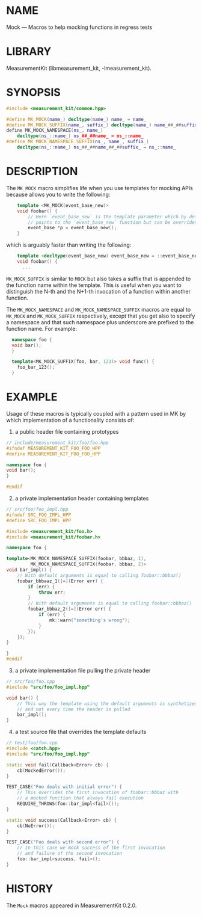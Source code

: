 # NAME
Mock &mdash; Macros to help mocking functions in regress tests

# LIBRARY
MeasurementKit (libmeasurement_kit, -lmeasurement_kit).

# SYNOPSIS

```C++
#include <measurement_kit/common.hpp>

#define MK_MOCK(name_) decltype(name_) name_ = name_
#define MK_MOCK_SUFFIX(name_, suffix_) decltype(name_) name_##_##suffix_ = name_
define MK_MOCK_NAMESPACE(ns_, name_)                                          \
    decltype(ns_::name_) ns_##_##name_ = ns_::name_
#define MK_MOCK_NAMESPACE_SUFFIX(ns_, name_, suffix_)                          \
    decltype(ns_::name_) ns_##_##name_##_##suffix_ = ns_::name_
```

# DESCRIPTION

The `MK_MOCK` macro simplifies life when you use templates for mocking APIs because
allows you to write the following:

```C++
    template <MK_MOCK(event_base_new)>
    void foobar() {
        // Here `event_base_new` is the template parameter which by default
        // points to the `event_base_new` function but can be overriden
        event_base *p = event_base_new();
    }
```

which is arguably faster than writing the following:

```C++
    template <decltype(event_base_new) event_base_new = ::event_base_new>
    void foobar() {
      ...
```

`MK_MOCK_SUFFIX` is similar to `MOCK` but also takes a suffix that
is appended to the function name within the template. This is useful
when you want to distinguish the N-th and the N+1-th invocation of
a function within another function.

The `MK_MOCK_NAMESPACE` and `MK_MOCK_NAMESPACE_SUFFIX` macros are
equal to `MK_MOCK` and `MK_MOCK_SUFFIX` respectively, except that you
get also to specify a namespace and that such namespace plus underscore
are prefixed to the function name. For example:

```C++
  namespace foo {
  void bar();
  }

  template<MK_MOCK_SUFFIX(foo, bar, 123)> void func() {
    foo_bar_123();
  }
```

# EXAMPLE

Usage of these macros is typically coupled with a pattern used in MK
by which implementation of a functionality consists of:

1) a public header file containing prototypes

```C++
// include/measurement_kit/foo/foo.hpp
#ifndef MEASUREMENT_KIT_FOO_FOO_HPP
#define MEASUREMENT_KIT_FOO_FOO_HPP

namespace foo {
void bar();
}

#endif
```

2) a private implementation header containing templates

```C++
// src/foo/foo_impl.hpp
#ifndef SRC_FOO_IMPL_HPP
#define SRC_FOO_IMPL_HPP

#include <measurement_kit/foo.h>
#include <measurement_kit/foobar.h>

namespace foo {

template<MK_MOCK_NAMESPACE_SUFFIX(foobar, bbbaz, 1),
         MK_MOCK_NAMESPACE_SUFFIX(foobar, bbbaz, 2)>
void bar_impl() {
    // With default arguments is equal to calling foobar::bbbaz()
    foobar_bbbaaz_1([=](Error err) {
        if (err) {
            throw err;
        }
        // With default arguments is equal to calling foobar::bbbaz()
        foobar_bbbaz_2([=](Error err) {
            if (err) {
                mk::warn("something's wrong");
            }
        });
    });
}

}
#endif
```

3) a private implementation file pulling the private header

```C++
// src/foo/foo.cpp
#include "src/foo/foo_impl.hpp"

void bar() {
    // This way the template using the default arguments is synthetized here
    // and not every time the header is pulled
    bar_impl();
}
```

4) a test source file that overrides the template defaults

```C++
// test/foo/foo.cpp
#include <catch.hpp>
#include "src/foo/foo_impl.hpp"

static void fail(Callback<Error> cb) {
    cb(MockedError());
}

TEST_CASE("Foo deals with initial error") {
    // This overrides the first invocation of foobar::bbbaz with
    // a mocked function that always fail execution
    REQUIRE_THROWS(foo::bar_impl<fail>());
}

static void success(Callback<Error> cb) {
    cb(NoError());
}

TEST_CASE("Foo deals with second error") {
    // In this case we mock success of the first invocation
    // and failure of the second invocation
    foo::bar_impl<success, fail>();
}
```

# HISTORY

The `Mock` macros appeared in MeasurementKit 0.2.0.
